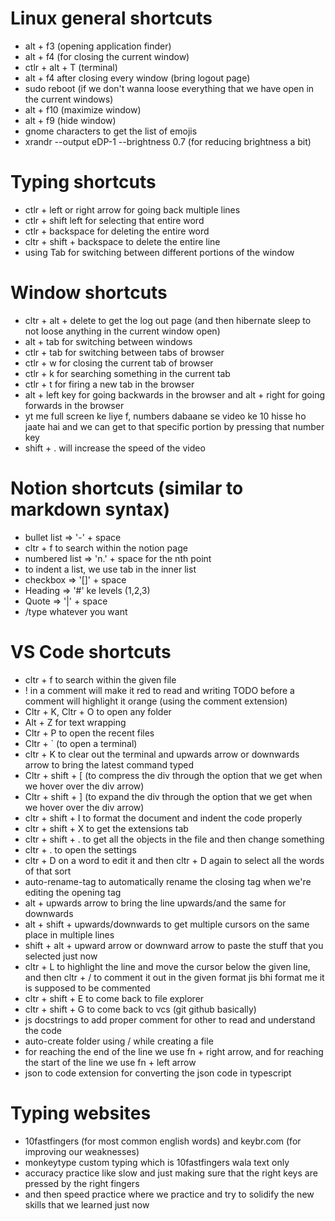 # Linux general shortcuts

- alt + f3 (opening application finder)
- alt + f4 (for closing the current window)
- ctlr + alt + T (terminal)
- alt + f4 after closing every window (bring logout page)
- sudo reboot (if we don't wanna loose everything that we have open in the current windows)
- alt + f10 (maximize window)
- alt + f9 (hide window)
- gnome characters to get the list of emojis
- xrandr --output eDP-1 --brightness 0.7 (for reducing brightness a bit)


# Typing shortcuts

- ctlr + left or right arrow for going back multiple lines
- ctlr + shift left for selecting that entire word
- ctlr + backspace for deleting the entire word
- cltr + shift + backspace to delete the entire line
- using Tab for switching between different portions of the window

# Window shortcuts

- cltr + alt + delete to get the log out page (and then hibernate sleep to not loose anything in the current window open)
- alt + tab for switching between windows
- ctlr + tab for switching between tabs of browser
- ctlr + w for closing the current tab of browser
- ctlr + k for searching something in the current tab
- ctlr + t for firing a new tab in the browser
- alt + left key for going backwards in the browser and alt + right for going forwards in the browser
- yt me full screen ke liye f, numbers dabaane se video ke 10 hisse ho jaate hai and we can get to that specific portion by pressing that number key
- shift + . will increase the speed of the video

# Notion shortcuts (similar to markdown syntax)

- bullet list => '-' + space
- cltr + f to search within the notion page
- numbered list => 'n.' + space for the nth point
- to indent a list, we use tab in the inner list
- checkbox => '[]' + space
- Heading => '#' ke levels (1,2,3)
- Quote => '|' + space
- /type whatever you want


# VS Code shortcuts
- cltr + f to search within the given file
- ! in a comment will make it red to read and writing TODO before a comment will highlight it orange (using the comment extension)
- Cltr + K, Cltr + O to open any folder
- Alt + Z for text wrapping
- Cltr + P to open the recent files 
- Cltr + ` (to open a terminal)
- cltr + K to clear out the terminal and upwards arrow or downwards arrow to bring the latest command typed
- Cltr + shift + [ (to compress the div through the option that we get when we hover over the div arrow) 
- Cltr + shift + ] (to expand the div through the option that we get when we hover over the div arrow)
- cltr + shift + I to format the document and indent the code properly
- cltr + shift + X to get the extensions tab
- cltr + shift + . to get all the objects in the file and then change something
- cltr + . to open the settings
- cltr + D on a word to edit it and then cltr + D again to select all the words of that sort
- auto-rename-tag to automatically rename the closing tag when we're editing the opening tag
- alt + upwards arrow to bring the line upwards/and the same for downwards
- alt + shift + upwards/downwards to get multiple cursors on the same place in multiple lines 
- shift + alt + upward arrow or downward arrow to paste the stuff that you selected just now
- cltr + L to highlight the line and move the cursor below the given line, and then cltr + / to comment it out in the given format jis bhi format me it is supposed to be commented 
- cltr + shift + E to come back to file explorer
- cltr + shift + G to come back to vcs (git github basically)
- js docstrings to add proper comment for other to read and understand the code
- auto-create folder using / while creating a file
- for reaching the end of the line we use fn + right arrow, and for reaching the start of the line we use fn + left arrow 
- json to code extension for converting the json code in typescript

# Typing websites
- 10fastfingers (for most common english words) and keybr.com (for improving our weaknesses)  
- monkeytype custom typing which is 10fastfingers wala text only
- accuracy practice like slow and just making sure that the right keys are pressed by the right fingers
- and then speed practice where we practice and try to solidify the new skills that we learned just now